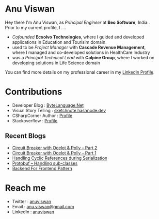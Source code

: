 # Anu Viswan

Hey there I'm Anu Viswan, as _Principal Engineer_ at **Beo Software**, India .  Prior to my current profile, I ....

* _Cofounded_ **Ecsolvo Technologies**, where I guided and developed applications in Education and Tourisim domain.
* used to be _Project Manager_ with **Cascade Revenue Management**, where I managed and co-developed solutions in HealthCare Industry
* was a _Principal Technical Lead_ with **Calpine Group**, where I worked on developing solutions in Life Science domain

You can find more details on my professional career in my [Linkedin Profile](https://www.linkedin.com/in/anuviswan/). 

# Contributions
* Developer Blog : [ByteLanguage.Net](http://www.bytelanguage.net)
* Visual Story Telling : [sketchnote.hashnode.dev](sketchnote.hashnode.dev/)
* CSharpCorner Author : [Profile](https://www.c-sharpcorner.com/members/anu.viswan)
* Stackoverflow : [Profile](https://stackoverflow.com/users/7299782/anu-viswan)

## Recent Blogs
<!-- BLOGPOSTS:START -->
- [Circuit Breaker with Ocelot & Polly – Part 2](https://bytelanguage.net/2022/01/24/circuit-breaker-with-ocelot-polly-part-2/)
- [Circuit Breaker with Ocelot & Polly – Part 1](https://bytelanguage.net/2022/01/23/circuit-breaker-with-ocelot-polly-part-1/)
- [Handling Cyclic References during Serialization](https://bytelanguage.net/2022/01/13/handling-cyclic-references-during-serialization/)
- [Protobuf – Handling sub-classes](https://bytelanguage.net/2022/01/08/protobuf-handling-sub-classes/)
- [Backend For Frontend Pattern](https://bytelanguage.net/2021/12/24/backend-for-frontend-pattern/)
<!-- BLOGPOSTS:END -->

# Reach me
* Twitter : [anuviswan](https://twitter.com/anuviswan)
* Email : anu.viswan@gmail.com
* LinkedIn : [anuviswan](https://www.linkedin.com/in/anuviswan/)


